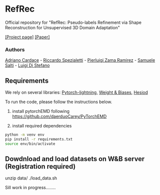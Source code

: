# RefRec
Official repository for "RefRec: Pseudo-labels Refinement via Shape Reconstruction for Unsupervised 3D Domain Adaptation"

[[Project page]](https://cvlab-unibo.github.io/RefRec/) [[Paper]](https://arxiv.org/abs/2110.11036)

### Authors

[Adriano Cardace](https://www.unibo.it/sitoweb/adriano.cardace2) - [Riccardo Spezialetti](https://www.unibo.it/sitoweb/riccardo.spezialetti) - [Pierluigi Zama Ramirez](https://pierlui92.github.io/) - [Samuele Salti](https://vision.deis.unibo.it/ssalti/) - [Luigi Di Stefano](https://www.unibo.it/sitoweb/luigi.distefano/)


## Requirements
We rely on several libraries: [Pytorch-lightning](https://github.com/PyTorchLightning/pytorch-lightning), [Weight & Biases](https://docs.wandb.ai/), [Hesiod](https://github.com/lykius/hesiod)

To run the code, please follow the instructions below.

1) install pytorchEMD following https://github.com/daerduoCarey/PyTorchEMD

2) install required dependencies

```bash
python -m venv env
pip install -r requirements.txt
source env/bin/activate
```

## Dowdnload and load datasets on W&B server (Registration required)
unzip data/
./load_data.sh

Sill work in progress........
